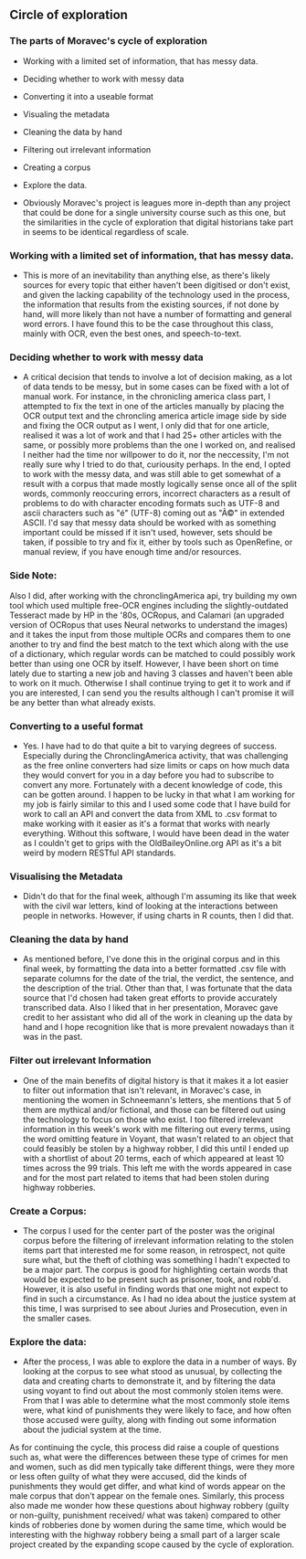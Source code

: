 ## Circle of exploration
### The parts of Moravec's cycle of exploration
- Working with a limited set of information, that has messy data. 
- Deciding whether to work with messy data
- Converting it into a useable format
- Visualing the metadata
- Cleaning the data by hand
- Filtering out irrelevant information
- Creating a corpus
- Explore the data.

- Obviously Moravec's project is leagues more in-depth than any project that could be done for a single university course such as this one, but the similarities in the cycle of exploration that digital historians take part in seems to be identical regardless of scale. 
 
### Working with a limited set of information, that has messy data.
- This is more of an inevitability than anything else, as there's likely sources for every topic that either haven't been digitised or don't exist, and given the lacking capability of the technology used in the process, the information that results from the existing sources, if not done by hand, will more likely than not have a number of formatting and general word errors. I have found this to be the case throughout this class, mainly with OCR, even the best ones, and speech-to-text.
  
### Deciding whether to work with messy data
- A critical decision that tends to involve a lot of decision making, as a lot of data tends to be messy, but in some cases can be fixed with a lot of manual work. For instance, in the chronicling america class part, I attempted to fix the text in one of the articles manually by placing the OCR output text and the chroncling america article image side by side and fixing the OCR output as I went, I only did that for one article, realised it was a lot of work and that I had 25+ other articles with the same, or possibly more problems than the one I worked on, and realised I neither had the time nor willpower to do it, nor the neccessity, I'm not really sure why I tried to do that, curiousity perhaps. In the end, I opted to work with the messy data, and was still able to get somewhat of a result with a corpus that made mostly logically sense once all of the split words, commonly reoccuring errors, incorrect characters as a result of problems to do with character encoding formats such as UTF-8 and ascii characters such as "é" (UTF-8) coming out as "Ã©" in extended ASCII. I'd say that messy data should be worked with as something important could be missed if it isn't used, however, sets should be taken, if possible to try and fix it, either by tools such as OpenRefine, or manual review, if you have enough time and/or resources. 

### Side Note: 
Also I did, after working with the chronclingAmerica api, try building my own tool which used multiple free-OCR engines including the slightly-outdated Tesseract made by HP in the '80s, OCRopus, and Calamari (an upgraded version of OCRopus that uses Neural networks to understand the images) and it takes the input from those multiple OCRs and compares them to one another to try and find the best match to the text which along with the use of a dictionary, which regular words can be matched to could possibly work better than using one OCR by itself. However, I have been short on time lately due to starting a new job and having 3 classes and haven't been able to work on it much. Otherwise I shall continue trying to get it to work and if you are interested, I can send you the results although I can't promise it will be any better than what already exists.

### Converting to a useful format
- Yes. I have had to do that quite a bit to varying degrees of success. Especially during the ChronclingAmerica activity, that was challenging as the free online converters had size limits or caps on how much data they would convert for you in a day before you had to subscribe to convert any more. Fortunately with a decent knowledge of code, this can be gotten around. I happen to be lucky in that what I am working for my job is fairly similar to this and I used some code that I have build for work to call an API and convert the data from XML to .csv format to make working with it easier as it's a format that works with nearly everything. Without this software, I would have been dead in the water as I couldn't get to grips with the OldBaileyOnline.org API as it's a bit weird by modern RESTful API standards. 

### Visualising the Metadata
- Didn't do that for the final week, although I'm assuming its like that week with the civil war letters, kind of looking at the interactions between people in networks. However, if using charts in R counts, then I did that.

### Cleaning the data by hand
- As mentioned before, I've done this in the original corpus and in this final week, by formatting the data into a better formatted .csv file with separate columns for the date of the trial, the verdict, the sentence, and the description of the trial. Other than that, I was fortunate that the data source that I'd chosen had taken great efforts to provide accurately transcribed data. Also I liked that in her presentation, Moravec gave credit to her assistant who did all of the work in cleaning up the data by hand and I hope recognition like that is more prevalent nowadays than it was in the past.

### Filter out irrelevant Information
- One of the main benefits of digital history is that it makes it a lot easier to filter out information that isn't relevant, in Moravec's case, in mentioning the women in Schneemann's letters, she mentions that 5 of them are mythical and/or fictional, and those can be filtered out using the technology to focus on those who exist. I too filtered irrelevant information in this week's work with me filtering out every terms, using the word omitting feature in Voyant, that wasn't related to an object that could feasibly be stolen by a highway robber, I did this until I ended up with a shortlist of about 20 terms, each of which appeared at least 10 times across the 99 trials. This left me with the words appeared in case and for the most part related to items that had been stolen during highway robberies. 

### Create a Corpus:
- The corpus I used for the center part of the poster was the original corpus before the filtering of irrelevant information relating to the stolen items part that interested me for some reason, in retrospect, not quite sure what, but the theft of clothing was something I hadn't expected to be a major part. The corpus is good for highlighting certain words that would be expected to be present such as prisoner, took, and robb'd. However, it is also useful in finding words that one might not expect to find in such a circumstance. As I had no idea about the justice system at this time, I was surprised to see about Juries and Prosecution, even in the smaller cases.

### Explore the data:
- After the process, I was able to explore the data in a number of ways. By looking at the corpus to see what stood as unusual, by collecting the data and creating charts to demonstrate it, and by filtering the data using voyant to find out about the most commonly stolen items were. From that I was able to determine what the most commonly stole items were, what kind of punishments they were likely to face, and how often those accused were guilty, along with finding out some information about the judicial system at the time. 

As for continuing the cycle, this process did raise a couple of questions such as, what were the differences between these type of crimes for men and women, such as did men typically take different things, were they more or less often guilty of what they were accused, did the kinds of punishments they would get differ, and what kind of words appear on the male corpus that don't appear on the female ones. Similarly, this process also made me wonder how these questions about highway robbery (guilty or non-guilty, punishment received/ what was taken) compared to other kinds of robberies done by women during the same time, which would be interesting with the highway robbery being a small part of a larger scale project created by the expanding scope caused by the cycle of exploration. 
